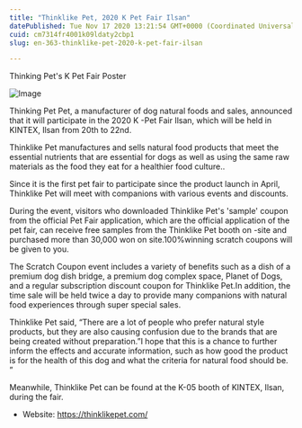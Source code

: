 ```yaml
---
title: "Thinklike Pet, 2020 K Pet Fair Ilsan"
datePublished: Tue Nov 17 2020 13:21:54 GMT+0000 (Coordinated Universal Time)
cuid: cm7314fr4001k09ldaty2cbp1
slug: en-363-thinklike-pet-2020-k-pet-fair-ilsan

---
```



Thinking Pet's K Pet Fair Poster

![Image](https://cdn.hashnode.com/res/hashnode/image/upload/v1739432369473/a2202e50-df3d-4363-89fe-c64ab1bd33ae.jpeg)

Thinking Pet Pet, a manufacturer of dog natural foods and sales, announced that it will participate in the 2020 K -Pet Fair Ilsan, which will be held in KINTEX, Ilsan from 20th to 22nd.

Thinklike Pet manufactures and sells natural food products that meet the essential nutrients that are essential for dogs as well as using the same raw materials as the food they eat for a healthier food culture..

Since it is the first pet fair to participate since the product launch in April, Thinklike Pet will meet with companions with various events and discounts.

During the event, visitors who downloaded Thinklike Pet's 'sample' coupon from the official Pet Fair application, which are the official application of the pet fair, can receive free samples from the Thinklike Pet booth on -site and purchased more than 30,000 won on site.100%winning scratch coupons will be given to you.

The Scratch Coupon event includes a variety of benefits such as a dish of a premium dog dish bridge, a premium dog complex space, Planet of Dogs, and a regular subscription discount coupon for Thinklike Pet.In addition, the time sale will be held twice a day to provide many companions with natural food experiences through super special sales.

Thinklike Pet said, “There are a lot of people who prefer natural style products, but they are also causing confusion due to the brands that are being created without preparation.”I hope that this is a chance to further inform the effects and accurate information, such as how good the product is for the health of this dog and what the criteria for natural food should be. ”

Meanwhile, Thinklike Pet can be found at the K-05 booth of KINTEX, Ilsan, during the fair.

- Website: https://thinklikepet.com/
